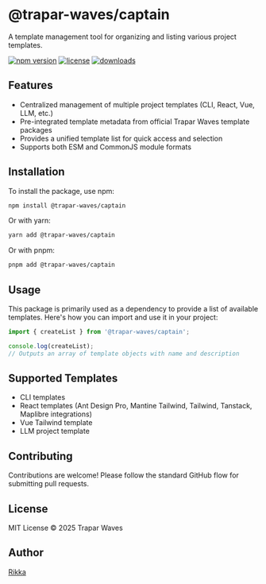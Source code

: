# @trapar-waves/captain

A template management tool for organizing and listing various project templates.

[![npm version](https://img.shields.io/npm/v/@trapar-waves/captain)](https://www.npmjs.com/package/@trapar-waves/captain)
[![license](https://img.shields.io/npm/l/@trapar-waves/captain)](https://github.com/Trapar-waves/Captain/blob/main/LICENSE)
[![downloads](https://img.shields.io/npm/dt/@trapar-waves/captain)](https://www.npmjs.com/package/@trapar-waves/captain)

## Features

- Centralized management of multiple project templates (CLI, React, Vue, LLM, etc.)
- Pre-integrated template metadata from official Trapar Waves template packages
- Provides a unified template list for quick access and selection
- Supports both ESM and CommonJS module formats

## Installation

To install the package, use npm:

```bash
npm install @trapar-waves/captain
```

Or with yarn:

```bash
yarn add @trapar-waves/captain
```

Or with pnpm:

```bash
pnpm add @trapar-waves/captain
```

## Usage

This package is primarily used as a dependency to provide a list of available templates. Here's how you can import and use it in your project:

```js
import { createList } from '@trapar-waves/captain';

console.log(createList);
// Outputs an array of template objects with name and description
```

## Supported Templates

- CLI templates
- React templates (Ant Design Pro, Mantine Tailwind, Tailwind, Tanstack, Maplibre integrations)
- Vue Tailwind template
- LLM project template

## Contributing

Contributions are welcome! Please follow the standard GitHub flow for submitting pull requests.

## License

MIT License © 2025 Trapar Waves

## Author

[Rikka](https://github.com/Muromi-Rikka)